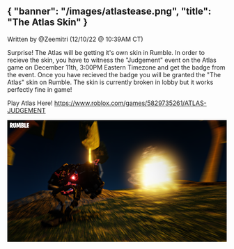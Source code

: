 {
  "banner": "/images/atlastease.png",
  "title": "The Atlas Skin"
}
---
Written by @Zeemitri (12/10/22 @ 10:39AM CT)


Surprise! The Atlas will be getting it's own skin in Rumble. In order to recieve the skin, you have to witness the "Judgement" event on the Atlas game on December 11th, 3:00PM Eastern Timezone and get the badge from the event. Once you have recieved the badge you will be granted the "The Atlas" skin on Rumble. The skin is currently broken in lobby but it works perfectly fine in game!

Play Atlas Here! 
https://www.roblox.com/games/5829735261/ATLAS-JUDGEMENT 

![](/images/atlastease.png)